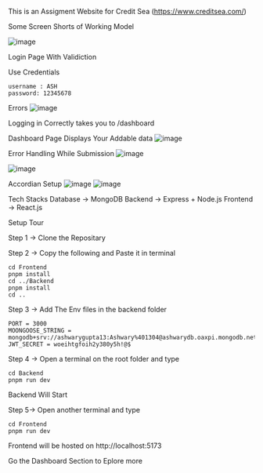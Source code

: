 This is an Assigment Website for Credit Sea (https://www.creditsea.com/)

Some Screen Shorts of Working Model

![image](https://github.com/user-attachments/assets/918c9214-879b-42b7-8668-158581149289)

Login Page With Validiction

Use Credentials 
```
username : ASH
password: 12345678
```
Errors
![image](https://github.com/user-attachments/assets/e4dbb0f8-4494-4b76-a5f7-83a442cc0d2c)

Logging in Correctly takes you to /dashboard

Dashboard Page Displays Your Addable data
![image](https://github.com/user-attachments/assets/0d88b3e6-2315-45fc-8e14-6a20ea3623cc)

Error Handling While Submission
![image](https://github.com/user-attachments/assets/0206f1c7-6837-4914-b672-a1936e3f6a24)

![image](https://github.com/user-attachments/assets/a47fed5a-31cf-4c62-82bc-a0eb5abd0a76)

Accordian Setup
![image](https://github.com/user-attachments/assets/762f262c-55cd-45a1-afeb-ee46f4a551da)
![image](https://github.com/user-attachments/assets/bd37347e-e20a-4932-a6e0-be47b22461bf)

Tech Stacks
Database -> MongoDB
Backend -> Express + Node.js
Frontend -> React.js

Setup Tour

Step 1 -> Clone the Repositary

Step 2 -> Copy the following and Paste it in terminal

```
cd Frontend
pnpm install
cd ../Backend
pnpm install
cd ..
```

Step 3 -> Add The Env files in the backend folder 

```
PORT = 3000
MOONGOOSE_STRING = mongodb+srv://ashwarygupta13:Ashwary%401304@ashwarydb.oaxpi.mongodb.net/CreditSea
JWT_SECRET = woeihtgfoih2y380y5h!@$
```

Step 4 -> Open a terminal on the root folder and type
```
cd Backend
pnpm run dev
```
Backend Will Start

Step 5-> Open another terminal and type
```
cd Frontend
pnpm run dev
```
Frontend will be hosted on http://localhost:5173

Go the Dashboard Section to Eplore more


